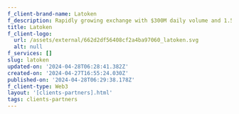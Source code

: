 ```yaml
---
f_client-brand-name: Latoken
f_description: Rapidly growing exchange with $300M daily volume and 1.5M users
title: Latoken
f_client-logo:
  url: /assets/external/662d2df56408cf2a4ba97060_latoken.svg
  alt: null
f_services: []
slug: latoken
updated-on: '2024-04-28T06:28:41.382Z'
created-on: '2024-04-27T16:55:24.030Z'
published-on: '2024-04-28T06:29:38.178Z'
f_client-type: Web3
layout: '[clients-partners].html'
tags: clients-partners
---
```



